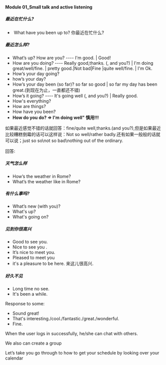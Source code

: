 #### Module 01_Small talk and active listening

##### 最近在忙什么?

- ​	What have you been up to? 你最近在忙什么?

##### 最近怎么样?

- What’s up? How are you?   ----  I'm good. | Good!
- How are you doing?  ----  Really good,thanks. (, and you?)  | I'm doing great/well/fine. | pretty good.|Not bad|Fine |quite well/fine. | I'm Ok.
- How’s your day going? 
- how’s your day?  
- How’s your day been (so far)?   so far  so good  | so far my day has been  great.(到现在为止，一直都还不错)
- How’s it going?  ----  It's going well (, and you?)   | Really good.
- How's everything? 
- How are things?
- How have you been? 
- **How do you do? => I'm doing well"  慎用!!!**

如果最近感觉不错的话就回答：fine/quite well,thanks.(and you?),但是如果最近比较糟糕倒霉的话可以这样说：Not so well/rather badly.还有如果一般般的话就可以说；just so so\not so bad\nothing out of the ordinary.

回答:

##### 天气怎么样

- How’s the weather in Rome? 
- What’s the weather like in Rome? 

##### 有什么事吗?

- What’s new (with you)? 
- What's up? 
- What's going on?

##### 见到你很高兴

- Good to see you.
- Nice to see you .
- It’s nice to meet you.
- Pleased to meet you
- it's a pleasure to be here.  来这儿很高兴.

##### 好久不见

- Long time no see.
- It's been a while.



Response to some:

- Sound great!
- That's interesting./cool./fantastic./great./wonderful.
- Fine.



 

 When the user logs in successfully, he/she can chat with others.

We also can create a group 

Let’s take you go through to how to get your schedule by looking over your calendar 